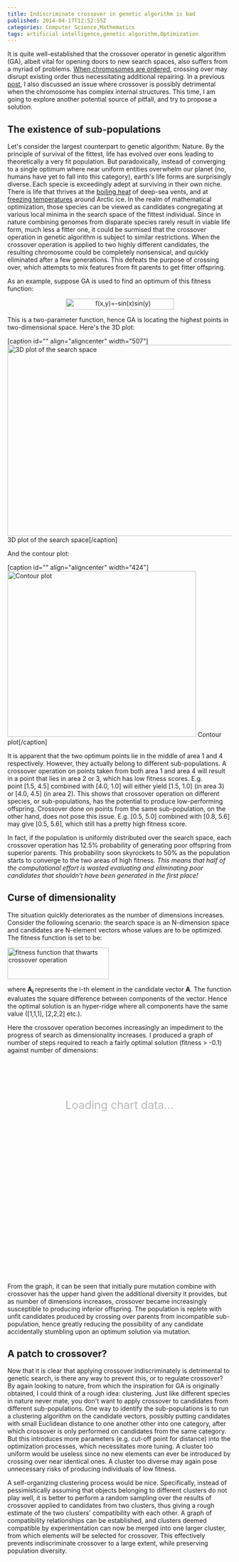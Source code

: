 ```yaml
---
title: Indiscriminate crossover in genetic algorithm is bad
published: 2014-04-17T12:52:55Z
categories: Computer Science,Mathematics
tags: artificial intelligence,genetic algorithm,Optimization
---
```


<p>It is quite well-established that the crossover operator in genetic algorithm (GA), albeit vital for opening doors to new search spaces, also suffers from a myriad of problems. <a href="http://en.wikipedia.org/wiki/Crossover_(genetic_algorithm)#Crossover_for_Ordered_Chromosomes" target="_blank">When chromosomes are ordered</a>, crossing over may disrupt existing order thus necessitating additional repairing. In a previous <a title="Training neural networks: back-propagation vs. genetic algorithms" href="http://www.thinkingandcomputing.com/2014/03/09/genetic-algorithms-neural-networks/" target="_blank">post</a>, I also discussed an issue where crossover is possibly detrimental when the chromosome has complex internal structures. This time, I am going to explore another potential source of pitfall, and try to propose a solution.</p>
<h2>The existence of sub-populations</h2>
<p>Let's consider the largest counterpart to genetic algorithm: Nature. By the principle of survival of the fittest, life has evolved over eons leading to theoretically a very fit population. But paradoxically, instead of converging to a single optimum where near uniform entities overwhelm our planet (no, humans have yet to fall into this category), earth's life forms are surprisingly diverse. Each specie is exceedingly adept at surviving in their own niche. There is life that thrives at the <a href="http://www.genomenewsnetwork.org/articles/08_03/hottest.shtml">boiling heat</a> of deep-sea vents, and at <a href="http://www.ncbi.nlm.nih.gov/pmc/articles/PMC1456908/">freezing temperatures</a> around Arctic ice. In the realm of mathematical optimization, those species can be viewed as candidates congregating at various local minima in the search space of the fittest individual. Since in nature combining genomes from disparate species rarely result in viable life form, much less a fitter one, it could be surmised that the crossover operation in genetic algorithm is subject to similar restrictions. When the crossover operation is applied to two highly different candidates, the resulting chromosome could be completely nonsensical, and quickly eliminated after a few generations. This defeats the purpose of crossing over, which attempts to mix features from fit parents to get fitter offspring.</p>
<p>As an example, suppose GA is used to find an optimum of this fitness function:</p>
<p style="text-align: center;"><img class="noshadow aligncenter" src="https://static.thinkingandcomputing.com/2014/04/fitnessfunc.png" alt="f(x,y)=-sin(x)sin(y)" width="243" height="25" /></p>
<p>This is a two-parameter function, hence GA is locating the highest points in two-dimensional space. Here's the 3D plot:</p>
[caption id="" align="aligncenter" width="507"]<img src="https://static.thinkingandcomputing.com/2014/04/3dplot.png" alt="3D plot of the search space" width="507" height="430" /> 3D plot of the search space[/caption]
<p><!--more-->And the contour plot:</p>
[caption id="" align="aligncenter" width="424"]<img src="https://static.thinkingandcomputing.com/2014/04/contour.png" alt="Contour plot" width="424" height="373" /> Contour plot[/caption]
<p>It is apparent that the two optimum points lie in the middle of area 1 and 4 respectively. However, they actually belong to different sub-populations. A crossover operation on points taken from both area 1 and area 4 will result in a point that lies in area 2 or 3, which has low fitness scores. E.g. point [1.5, 4.5] combined with [4.0, 1.0] will either yield [1.5, 1.0] (in area 3) or [4.0, 4.5] (in area 2). This shows that crossover operation on different species, or sub-populations, has the potential to produce low-performing offspring. Crossover done on points from the same sub-population, on the other hand, does not pose this issue. E.g. [0.5, 5.0] combined with [0.8, 5.6] may give [0.5, 5.6], which still has a pretty high fitness score.</p>
<p>In fact, if the population is uniformly distributed over the search space, each crossover operation has 12.5% probability of generating poor offspring from superior parents. This probability soon skyrockets to 50% as the population starts to converge to the two areas of high fitness. <em>This means that half of the computational effort is wasted evaluating and eliminating poor candidates that shouldn't have been generated in the first place!</em></p>
<h2>Curse of dimensionality</h2>
<p>The situation quickly deteriorates as the number of dimensions increases. Consider the following scenario: the search space is an N-dimension space and candidates are N-element vectors whose values are to be optimized. The fitness function is set to be:</p>
<p><img class="aligncenter noshadow" src="https://static.thinkingandcomputing.com/2014/04/fitnessfunc2.png" alt="fitness function that thwarts crossover operation" width="228" height="71" /></p>
<p>where <strong>A<sub>i</sub> </strong>represents the i-th element in the candidate vector <strong>A</strong>. The function evaluates the square difference between components of the vector. Hence the optimal solution is an hyper-ridge where all components have the same value ([1,1,1], [2,2,2] etc.).</p>
<p>Here the crossover operation becomes increasingly an impediment to the progress of search as dimensionality increases. I produced a graph of number of steps required to reach a fairly optimal solution (fitness &gt; -0.1) against number of dimensions:</p>
<div id="chart_div_ga" style="width: 100%; height: 400px;">
<div style="text-align: center; margin-top: 100px; font-size: 25px; color: #bbb;">Loading chart data...</div>
</div>
<p>From the graph, it can be seen that initially pure mutation combine with crossover has the upper hand given the additional diversity it provides, but as number of dimensions increases, crossover became increasingly susceptible to producing inferior offspring. The population is replete with unfit candidates produced by crossing over parents from incompatible sub-population, hence greatly reducing the possibility of any candidate accidentally stumbling upon an optimum solution via mutation.</p>
<h2>A patch to crossover?</h2>
<p>Now that it is clear that applying crossover indiscriminately is detrimental to genetic search, is there any way to prevent this, or to regulate crossover? By again looking to nature, from which the inspiration for GA is originally obtained, I could think of a rough idea: clustering. Just like different species in nature never mate, you don't want to apply crossover to candidates from different sub-populations. One way to identify the sub-populations is to run a clustering algorithm on the candidate vectors, possibly putting candidates with small Euclidean distance to one another other into one category, after which crossover is only performed on candidates from the same category. But this introduces more parameters (e.g. cut-off point for distance) into the optimization processes, which necessitates more tuning. A cluster too uniform would be useless since no new elements can ever be introduced by crossing over near identical ones. A cluster too diverse may again pose unnecessary risks of producing individuals of low fitness.</p>
<p>A self-organizing clustering process would be nice. Specifically, instead of pessimistically assuming that objects belonging to different clusters do not play well, it is better to perform a random sampling over the results of crossover applied to candidates from two clusters, thus giving a rough estimate of the two clusters' compatibility with each other. A graph of compatibility relationships can be established, and clusters deemed compatible by experimentation can now be merged into one larger cluster, from which elements will be selected for crossover. This effectively prevents indiscriminate crossover to a large extent, while preserving population diversity.</p>
<p><!--raw-->
<script>// <![CDATA[
(function($) { $(document).on('ready pjax:success', function() { 	$.ajax({     url: 'http://www.google.com/jsapi',     dataType: 'script',     cache: true,     success: function() {         google.load('visualization', '1', {             'packages': ['corechart'],             'callback': drawChart_ga         });     } }); function drawChart_ga() {          var data = google.visualization.arrayToDataTable([           ['No. of generations', 'Pure mutation', 'Mutation and crossover'], [3, 1.5389, 1.0323       ], [4, 7.1272, 4.3926       ], [5, 16.2939, 6.7637      ], [6, 28.6837, 14.163      ], [7, 43.9577, 17.9678     ], [8, 61.8785, 31.5875     ], [9, 82.7208, 40.4289     ], [10, 105.0521, 63.1757   ], [11, 134.6292, 86.248    ], [12, 173.567, 147.4628   ], [13, 252.837, 306.409    ], [14, 485.7979, 979.7617  ], [15, 1440.0362, 4425.6   ], [16, 6271.737, 27649.39  ], [17, 29337, 147234.82    ], [18, 223059.07, 904293.99]         ]);         var options = {           title: 'Pure mutation vs. with crossover (NB: log scale in y-axis)', 		  chartArea:{left: 50, width:"70%",height:"85%"},           hAxis: {title:'No. of dimensions'},           vAxis: {minValue: 0, viewWindowMode:'maximized', logScale: true},          };         var chart = new google.visualization.LineChart(document.getElementById('chart_div_ga'));         chart.draw(data, options);       } }); })(jQuery);
// ]]></script>
<!--/raw--></p>

